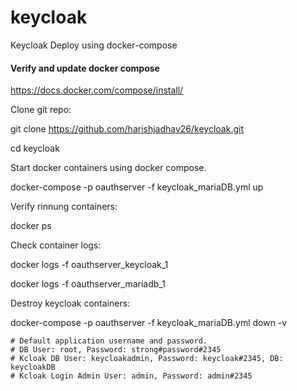 # keycloak
Keycloak Deploy using docker-compose

#### Verify and update docker compose

https://docs.docker.com/compose/install/

Clone git repo:

git clone https://github.com/harishjadhav26/keycloak.git

cd keycloak

Start docker containers using docker compose.

docker-compose -p oauthserver -f keycloak_mariaDB.yml up

Verify rinnung containers:

docker ps

Check container logs:

docker logs -f oauthserver_keycloak_1

docker logs -f oauthserver_mariadb_1

Destroy keycloak containers:

docker-compose -p oauthserver -f keycloak_mariaDB.yml down -v

```
# Default application username and password.
# DB User: root, Password: strong#password#2345
# Kcloak DB User: keycloakadmin, Password: keycloak#2345, DB: keycloakDB
# Kcloak Login Admin User: admin, Password: admin#2345
